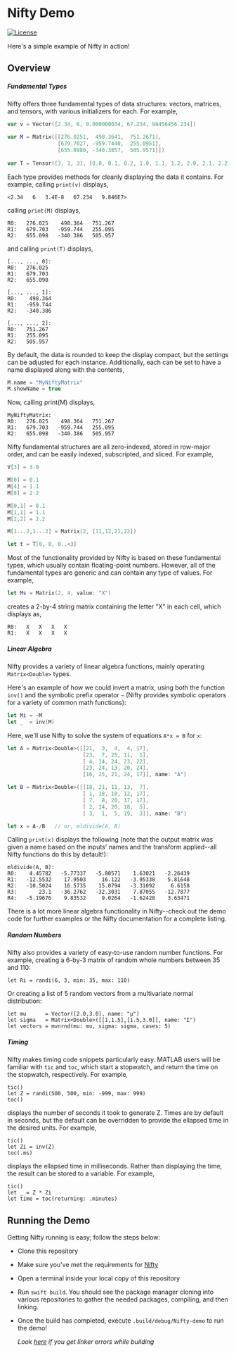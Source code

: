 # Nifty Demo

[![License](https://img.shields.io/hexpm/l/plug.svg)](LICENSE)

Here's a simple example of Nifty in action!

## Overview

##### Fundamental Types

Nifty offers three fundamental types of data structures: vectors, matrices, and tensors, with various initializers for each. For example,

```swift
var v = Vector([2.34, 6, 0.000000034, 67.234, 98456456.234])

var M = Matrix([[276.0251,  498.3641,  751.2671], 
                [679.7027, -959.7440,  255.0951],
                [655.0980, -340.3857,  505.9571]])
                
var T = Tensor([3, 1, 3], [0.0, 0.1, 0.2, 1.0, 1.1, 1.2, 2.0, 2.1, 2.2])
```

Each type provides methods for cleanly displaying the data it contains. For example, calling `print(v)` displays,

```
<2.34   6   3.4E-8   67.234   9.846E7>
```

calling `print(M)` displays,

```
R0:   276.025    498.364   751.267
R1:   679.703   -959.744   255.095
R2:   655.098   -340.386   505.957
```

and calling `print(T)` displays,

```
[..., ..., 0]:
R0:   276.025
R1:   679.703
R2:   655.098

[..., ..., 1]:
R0:    498.364
R1:   -959.744
R2:   -340.386

[..., ..., 2]:
R0:   751.267
R1:   255.095
R2:   505.957
```

By default, the data is rounded to keep the display compact, but the settings can be adjusted for each instance. Additionally, each can be set to have a name displayed along with the contents,

```swift
M.name = "MyNiftyMatrix"
M.showName = true
```

Now, calling print(M) displays,

```
MyNiftyMatrix:
R0:   276.025    498.364   751.267
R1:   679.703   -959.744   255.095
R2:   655.098   -340.386   505.957
```

Nifty fundamental structures are all zero-indexed, stored in row-major order, and can be easily indexed, subscripted, and sliced. For example,

```swift
V[3] = 3.0

M[0] = 0.1
M[4] = 1.1
M[8] = 2.2

M[0,1] = 0.1
M[1,1] = 1.1
M[2,2] = 2.2

M[1...2,1...2] = Matrix(2, [11,12,21,22]) 

let t = T[0, 0, 0..<3]
```

Most of the functionality provided by Nifty is based on these fundamental types, which usually contain floating-point numbers. However, all of the fundamental types are generic and can contain any type of values. For example,

```swift
let Ms = Matrix(2, 4, value: "X")
```

creates a 2-by-4 string matrix containing the letter "X" in each cell, which displays as,

```
R0:   X   X   X   X
R1:   X   X   X   X
```

##### Linear Algebra

Nifty provides a variety of linear algebra functions, mainly operating `Matrix<Double>` types.

Here's an example of how we could invert a matrix, using both the function `inv()` and the symbolic prefix operator `~` (Nifty provides symbolic operators for a variety of common math functions):

```swift
let Mi = ~M 
let _  = inv(M)
```

Here, we'll use Nifty to solve the system of equations `A*x = B` for `x`:

```swift
let A = Matrix<Double>([[21,  3,  4,  4, 17],
                        [23,  7, 25, 11,  1],
                        [ 4, 14, 24, 23, 22],
                        [23, 24, 13, 20, 24],
                        [16, 25, 21, 24, 17]], name: "A")

let B = Matrix<Double>([[18, 21, 11, 13,  7],
                        [ 1, 18, 10, 12, 17],
                        [ 7,  8, 20, 17, 17],
                        [ 2, 24, 20, 18,  5],
                        [ 3,  1,  5, 19,  3]], name: "B")

let x = A-/B   // or, mldivide(A, B)
```

Calling `print(x)` displays the following (note that the output matrix was given a name based on the inputs' names and the transform applied--all Nifty functions do this by default!):

```
mldivide(A, B):
R0:    4.45782   -5.77337   -5.80571    1.63021   -2.26439
R1:   -12.5532    17.9503     16.122   -3.95338    5.81648
R2:   -10.5024    16.5735    15.0794   -3.31092     6.6158
R3:       23.1   -36.2762   -32.3031    7.87055   -12.7877
R4:   -5.19676    9.83532     9.0264   -1.62428    3.63471

```

There is a lot more linear algebra functionality in Nifty--check out the demo code for further examples or the Nifty documentation for a complete listing.

##### Random Numbers

Nifty also provides a variety of easy-to-use random number functions. For example, creating a 6-by-3 matrix of random whole numbers between 35 and 110:

```
let Ri = randi(6, 3, min: 35, max: 110)
```

Or creating a list of 5 random vectors from a multivariate normal distribution:

```
let mu      = Vector([2.0,3.0], name: "μ")       
let sigma   = Matrix<Double>([[1,1.5],[1.5,3.0]], name: "Σ")
let vectors = mvnrnd(mu: mu, sigma: sigma, cases: 5)
```

##### Timing

Nifty makes timing code snippets particularly easy. MATLAB users will be familiar with `tic` and `toc`, which start a stopwatch, and return the time on the stopwatch, respectively. For example,

```
tic()
let Z = randi(500, 500, min: -999, max: 999)
toc()
```

displays the number of seconds it took to generate Z. Times are by default in seconds, but the default can be overridden to provide the ellapsed time in the desired units. For example,

```
tic()
let Zi = inv(Z)
toc(.ms)
```

displays the ellapsed time in milliseconds. Rather than displaying the time, the result can be stored to a variable. For example,

```
tic()
let _ = Z * Zi
let time = toc(returning: .minutes)
```

## Running the Demo 

Getting Nifty running is easy; follow the steps below:

- Clone this repository
- Make sure you've met the requirements for [Nifty](https://github.com/nifty-swift/Nifty#getting-started)
- Open a terminal inside your local copy of this repository
- Run `swift build`. You should see the package manager cloning into various repositories to gather the needed packages, compiling, and then linking. 
- Once the build has completed, execute `.build/debug/Nifty-demo` to run the demo!

   _Look [here](https://github.com/nifty-swift/Nifty#troubleshooting) if you get linker errors while building_